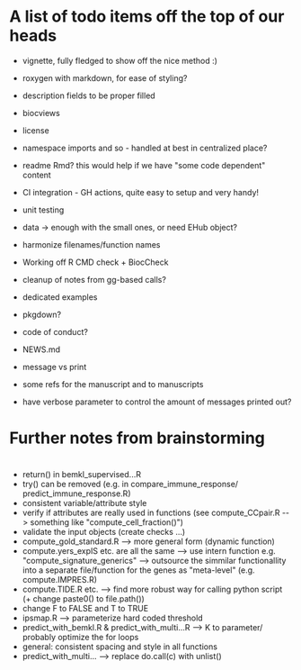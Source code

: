 # A list of todo items off the top of our heads

- vignette, fully fledged to show off the nice method :)
- roxygen with markdown, for ease of styling?

- description fields to be proper filled
- biocviews
- license
- namespace imports and so - handled at best in centralized place?
- readme Rmd? this would help if we have "some code dependent" content

- CI integration - GH actions, quite easy to setup and very handy!

- unit testing 

- data -> enough with the small ones, or need EHub object?

- harmonize filenames/function names

- Working off R CMD check + BiocCheck

- cleanup of notes from gg-based calls?

- dedicated examples

- pkgdown?
- code of conduct?
- NEWS.md
- message vs print

- some refs for the manuscript and to manuscripts

- have verbose parameter to control the amount of messages printed out?

#
# Further notes from brainstorming
#

- return() in bemkl_supervised...R
- try() can be removed (e.g. in compare_immune_response/ predict_immune_response.R)
- consistent variable/attribute style 
- verify if attributes are really used in functions (see compute_CCpair.R --> something like "compute_cell_fraction()")
- validate the input objects (create checks ...)
- compute_gold_standard.R -->  more general form (dynamic function)
- compute.yers_expIS etc. are all the same --> use intern function e.g. "compute_signature_generics" 
--> outsource the simmilar functionallity into a separate file/function for the genes as "meta-level" (e.g. compute.IMPRES.R)
- compute.TIDE.R etc. --> find more robust way for calling python script (+ change paste0() to file.path())
- change F to FALSE and T to TRUE
- ipsmap.R --> parameterize hard coded threshold
- predict_with_bemkl.R & predict_with_multi...R --> K to parameter/ probably optimize the for loops
- general: consistent spacing and style in all functions
- predict_with_multi... --> replace do.call(c) with unlist()

